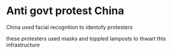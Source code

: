 # Anti govt protest China
China used facial recognition to identofy protesters

these protesters used masks and toppled lamposts to thwart this infrastructure
